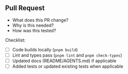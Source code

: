 ## Pull Request

- What does this PR change?
- Why is this needed?
- How was this tested?

Checklist:

- [ ] Code builds locally (`pnpm build`)
- [ ] Lint and types pass (`pnpm lint` and `pnpm check-types`)
- [ ] Updated docs (README/AGENTS.md) if applicable
- [ ] Added tests or updated existing tests when applicable
